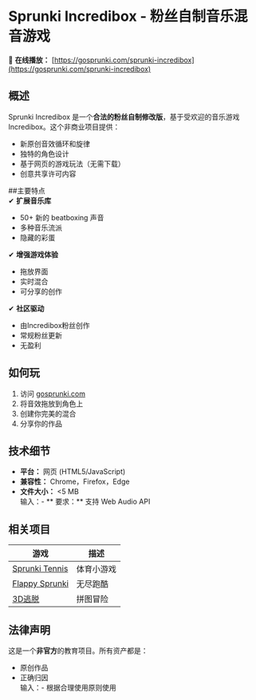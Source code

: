 # Sprunki Incredibox - 粉丝自制音乐混音游戏  

🚀 **在线播放：** [https://gosprunki.com/sprunki-incredibox](https://gosprunki.com/sprunki-incredibox)  

## 概述  
Sprunki Incredibox 是一个**合法的粉丝自制修改版**，基于受欢迎的音乐游戏 Incredibox。这个非商业项目提供：  
- 新原创音效循环和旋律  
- 独特的角色设计  
- 基于网页的游戏玩法（无需下载）  
- 创意共享许可内容  

##主要特点  
✔ **扩展音乐库**  
- 50+ 新的 beatboxing 声音  
- 多种音乐流派  
- 隐藏的彩蛋  

✔ **增强游戏体验**  
- 拖放界面  
- 实时混合  
- 可分享的创作  

✔ **社区驱动**  
- 由Incredibox粉丝创作  
- 常规粉丝更新  
- 无盈利  

## 如何玩  
1. 访问 [gosprunki.com](https://gosprunki.com)  
2. 将音效拖放到角色上  
3. 创建你完美的混合  
4. 分享你的作品  

## 技术细节  
- **平台：** 网页 (HTML5/JavaScript)  
- **兼容性：** Chrome，Firefox，Edge  
- **文件大小：** <5 MB  
输入：- ** 要求：** 支持 Web Audio API  

## 相关项目  
| 游戏 | 描述 |  
|------|-------------|  
| [Sprunki Tennis](https://gosprunki.org/sprunki-tennis) | 体育小游戏 |  
| [Flappy Sprunki](https://gosprunki.org/flappy-sprunki-endless-flying) | 无尽跑酷 |  
| [3D逃脱](https://gosprunki.org/sprunki-3d-escape) | 拼图冒险 |  

## 法律声明  
这是一个**非官方**的教育项目。所有资产都是：  
- 原创作品  
- 正确归因  
输入：- 根据合理使用原则使用  
